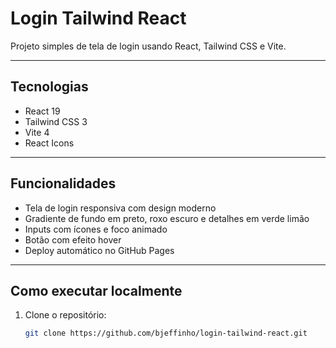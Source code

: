 # Login Tailwind React

Projeto simples de tela de login usando React, Tailwind CSS e Vite.

---

## Tecnologias

- React 19
- Tailwind CSS 3
- Vite 4
- React Icons

---

## Funcionalidades

- Tela de login responsiva com design moderno
- Gradiente de fundo em preto, roxo escuro e detalhes em verde limão
- Inputs com ícones e foco animado
- Botão com efeito hover
- Deploy automático no GitHub Pages

---

##  Como executar localmente

1. Clone o repositório:
   ```bash
   git clone https://github.com/bjeffinho/login-tailwind-react.git
